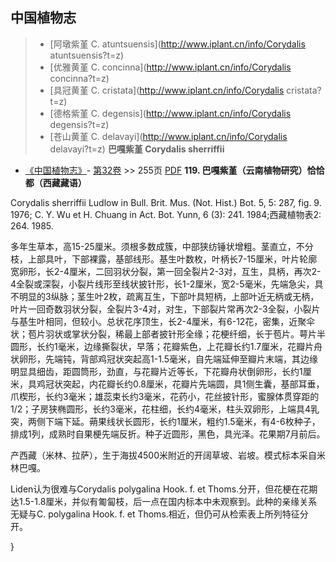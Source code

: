 

## 中国植物志

> * [阿墩紫堇  C.  atuntsuensis](http://www.iplant.cn/info/Corydalis atuntsuensis?t=z)
> * [优雅黄堇  C.  concinna](http://www.iplant.cn/info/Corydalis concinna?t=z)
> * [具冠黄堇  C.  cristata](http://www.iplant.cn/info/Corydalis cristata?t=z)
> * [德格紫堇  C.  degensis](http://www.iplant.cn/info/Corydalis degensis?t=z)
> * [苍山黄堇  C.  delavayi](http://www.iplant.cn/info/Corydalis delavayi?t=z)
**巴嘎紫堇 Corydalis sherriffii**

* [《中国植物志》](http://www.iplant.cn/frps)- [第32卷](http://www.iplant.cn/frps/vol/32) >> 255页 [PDF](http://www.iplant.cn/frps/pdf/32/255.pdf)
**119. 巴嘎紫堇（云南植物研究）恰恰都（西藏藏语）**

Corydalis sherriffii Ludlow in Bull. Brit. Mus. (Not. Hist.) Bot. 5, 5: 287, fig. 9. 1976; C. Y. Wu et H. Chuang in Act. Bot. Yunn, 6 (3): 241. 1984;西藏植物表2: 264. 1985.

多年生草本，高15-25厘米。须根多数成簇，中部狭纺锤状增粗。茎直立，不分枝，上部具叶，下部裸露，基部线形。基生叶数枚，叶柄长7-15厘米，叶片轮廓宽卵形，长2-4厘米，二回羽状分裂，第一回全裂片2-3对，互生，具柄，再次2-4全裂或深裂，小裂片线形至线状披针形，长1-2厘米，宽2-5毫米，先端急尖，具不明显的3纵脉；茎生叶2枚，疏离互生，下部叶具短柄，上部叶近无柄或无柄，叶片一回奇数羽状分裂，全裂片3-4对，对生，下部裂片常再次2-3全裂，小裂片与基生叶相同，但较小。总状花序顶生，长2-4厘米，有6-12花，密集，近聚伞状；苞片羽状或掌状分裂，稀最上部者披针形全缘；花梗纤细，长于苞片。萼片半圆形，长约1毫米，边缘撕裂状，早落；花瓣紫色，上花瓣长约1.7厘米，花瓣片舟状卵形，先端钝，背部鸡冠状突起高1-1.5毫米，自先端延伸至瓣片末端，其边缘明显具细齿，距圆筒形，劲直，与花瓣片近等长，下花瓣舟状倒卵形，长约1厘米，具鸡冠状突起，内花瓣长约0.8厘米，花瓣片先端圆，具1侧生囊，基部耳垂，爪楔形，长约3毫米；雄蕊束长约3毫米，花药小，花丝披针形，蜜腺体贯穿距的1/2；子房狭椭圆形，长约3毫米，花柱细，长约4毫米，柱头双卵形，上端具4乳突，两侧下端下延。蒴果线状长圆形，长约1厘米，粗约1.5毫米，有4-6枚种子，排成1列，成熟时自果梗先端反折。种子近圆形，黑色，具光泽。花果期7月前后。

产西藏（米林、拉萨），生于海拔4500米附近的开阔草坡、岩坡。模式标本采自米林巴嘎。

Liden认为很难与Corydalis polygalina Hook. f. et Thoms.分开，但花梗在花期达1.5-1.8厘米，并似有匍匐枝，后一点在国内标本中未观察到。此种的亲缘关系无疑与C. polygalina Hook. f. et Thoms.相近，但仍可从检索表上所列特征分开。

}